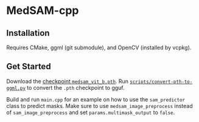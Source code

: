 # MedSAM-cpp

## Installation

Requires CMake, ggml (git submodule), and OpenCV (installed by vcpkg).

## Get Started

Download the [checkpoint `medsam_vit_b.pth`](https://drive.google.com/drive/folders/1ETWmi4AiniJeWOt6HAsYgTjYv_fkgzoN). Run [`scripts/convert-pth-to-ggml.py`](./scripts/convert-pth-to-ggml.py) to convert the `.pth` checkpoint to gguf.

Build and run `main.cpp` for an example on how to use the `sam_predictor` class to predict masks. Make sure to use `medsam_image_preprocess` instead of `sam_image_preprocess` and set `params.multimask_output` to `false`.